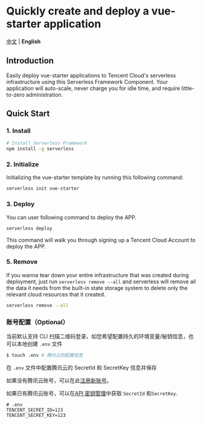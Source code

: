 # Quickly create and deploy a vue-starter application

[中文](./README.md) | **English**

## Introduction

Easily deploy vue-starter applications to Tencent Cloud's serverless infrastructure using this Serverless Framework Component.
Your application will auto-scale, never charge you for idle time, and require little-to-zero administration.

## Quick Start

### 1. Install

```bash
# Install Serverless Framework
npm install -g serverless
```

### 2. Initialize

Initializing the vue-starter template by running this following command:

```bash
serverless init vue-starter
```

### 3. Deploy

You can user following command to deploy the APP.

```bash
serverless deploy
```

This command will walk you through signing up a Tencent Cloud Account to deploy the APP.

### 5. Remove

If you wanna tear down your entire infrastructure that was created during deployment, 
just run `serverless remove --all` and serverless will remove all the data it needs from the built-in state storage system to delete only the relevant cloud resources that it created.

```bash
serverless remove --all
```

### 账号配置（Optional）

当前默认支持 CLI 扫描二维码登录，如您希望配置持久的环境变量/秘钥信息，也可以本地创建 `.env` 文件

```bash
$ touch .env # 腾讯云的配置信息
```

在 `.env` 文件中配置腾讯云的 SecretId 和 SecretKey 信息并保存

如果没有腾讯云账号，可以在此[注册新账号](https://cloud.tencent.com/register)。

如果已有腾讯云账号，可以在[API 密钥管理](https://console.cloud.tencent.com/cam/capi)中获取 `SecretId` 和`SecretKey`.


```
# .env
TENCENT_SECRET_ID=123
TENCENT_SECRET_KEY=123
```
